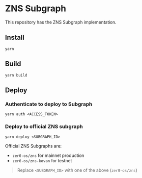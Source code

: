 # ZNS Subgraph

This repository has the ZNS Subgraph implementation.

## Install

```
yarn
```

## Build

```
yarn build
```

## Deploy

### Authenticate to deploy to Subgraph

```
yarn auth <ACCESS_TOKEN>
```

### Deploy to official ZNS subgraph

```
yarn deploy <SUBGRAPH_ID>
```

Official ZNS Subgraphs are:

- `zer0-os/zns` for mainnet production
- `zer0-os/zns-kovan` for testnet

> Replace `<SUBGRAPH_ID>` with one of the above (`zer0-os/zns`)  
